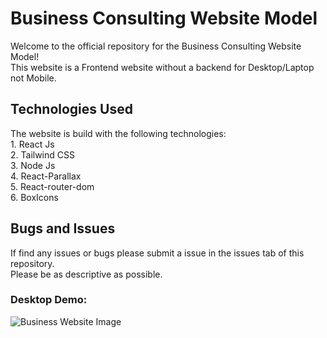 <h1>Business Consulting Website Model</h1>	
Welcome to the official repository for the Business Consulting Website Model! 
<br>This website is a Frontend website without a backend for Desktop/Laptop not Mobile.

<h2>Technologies Used</h2>
The website is build with the following technologies:
<br>1. React Js
<br>2. Tailwind CSS
<br>3. Node Js
<br>4. React-Parallax
<br>5. React-router-dom
<br>6. BoxIcons

<h2>Bugs and Issues</h2>
If find any issues or bugs please submit a issue in the issues tab of this repository. 
<br>Please be as descriptive as possible.

<h3>Desktop Demo:</h3>

![Business Website Image](https://user-images.githubusercontent.com/80427725/231799096-5063943f-65bd-4198-aa57-b759b9c9fa97.png)
